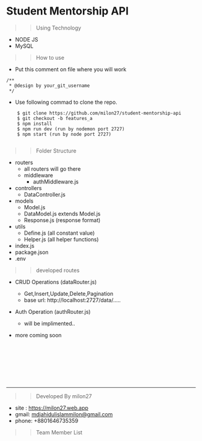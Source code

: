 # Student Mentorship API 

>> Using Technology
 * NODE JS
 * MySQL

>> How to use

* Put this comment on file where you will work
```
/**
 * @design by your_git_username
 */
```
* Use following commad to clone the repo.

```
    $ git clone https://github.com/milon27/student-mentorship-api
    $ git checkout -b features_a
    $ npm install
    $ npm run dev (run by nodemon port 2727)
    $ npm start (run by node port 2727)
    
```


>> Folder Structure
 * routers
    * all routers will go there
    * middleware
      * authMiddleware.js
 * controllers
   * DataController.js
 * models
   * Model.js
   * DataModel.js extends Model.js
   * Response.js (response format)
 * utils
   * Define.js (all constant value)
   * Helper.js (all helper functions)
 * index.js
 * package.json
 * .env  


>> developed routes
 * CRUD Operations (dataRouter.js)
    * Get,Insert,Update,Delete,Pagination
    * base url: http://localhost:2727/data/.....

 * Auth Operation (authRouter.js)
    * will be implimented..
 * more coming soon


<br/><br/><br/><br/><br/><br/>
___

>> Developed By milon27
* site : https://milon27.web.app
* gmail: mdjahidulislammilon@gmail.com
* phone: +8801646735359

>>Team Member List